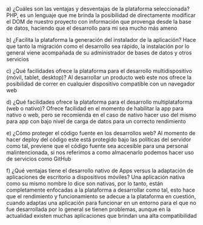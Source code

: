 a) ¿Cuáles son las ventajas y desventajas de la plataforma seleccionada?
PHP, es un lenguaje que me brinda la posibilidad de directamente modificar el DOM de nuestro proyecto con información que provenga desde la base de datos, haciendo que el desarrollo para mi sea mucho más ameno

b) ¿Facilita la plataforma la generación del instalador de la aplicación?
Hace que tanto la migración como el desarrollo sea rápido, la instalación por lo general viene acompañada de su administrador de bases de datos y otros servicios

c) ¿Qué facilidades ofrece la plataforma para el desarrollo multidispositivo (móvil, tablet, desktop)?
Al desarrollar un producto web este nos ofrece la posibilidad de correr en cualquier dispositivo compatible con un navegador web

d) ¿Qué facilidades ofrece la plataforma para el desarrollo multiplataforma (web o nativo)?
Ofrece facilidad en el momento de habilitar la app para nativo o web, pero se recomienda en el caso de nativo hacer uso del mismo para app con bajo nivel de carga de datos para un correcto rendimiento

e) ¿Cómo proteger el código fuente en los desarrollos web?
Al momento de hacer deploy del código este está protegido bajo las políticas del servidor como tal, previene que el código fuente sea accesible para una personal malintencionada, si nos referimos a como almacenarlo podemos hacer uso de servicios como GitHub

f) ¿Qué ventajas tiene el desarrollo nativo de Apps versus la adaptación de aplicaciones de escritorio a
dispositivos móviles?
Una aplicación nativa como su mismo nombre lo dice son nativas, por lo tanto, están completamente enfocadas a la plataforma a desarrollar como tal, esto hace que el rendimiento y funcionamiento se adecue a la plataforma en cuestión, cuando adaptas una aplicación para funcionar en un entorno para el que no fue desarrollada por lo general se tienen problemas, aunque en la actualidad existen muchas aplicaciones que brindan una alta compatibilidad
